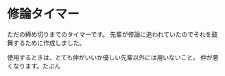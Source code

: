 # 修論タイマー

ただの締め切りまでのタイマーです。
先輩が修論に追われていたのでそれを鼓舞するために作成しました。

使用するときは、とても仲がいいか優しい先輩以外には用いないこと。
仲が悪くなります。たぶん